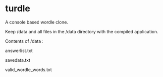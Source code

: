 # turdle
A console based wordle clone.

Keep /data and all files in the /data directory with the compiled application.


Contents of /data :

  answerlist.txt
  
  savedata.txt

  valid_wordle_words.txt
